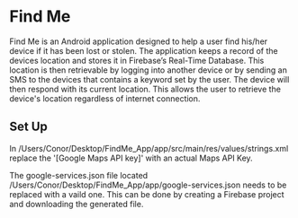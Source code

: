 # Find Me
Find Me is an Android application designed to help a user find his/her device if it has been lost or stolen. The application keeps a record of the devices location and stores it in Firebase’s Real-Time Database. This location is then retrievable by logging into another device or by sending an SMS to the devices that contains a keyword set by the user. The device will then respond with its current location. This allows the user to retrieve the device's location regardless of internet connection.

## Set Up

In /Users/Conor/Desktop/FindMe_App/app/src/main/res/values/strings.xml replace the '[Google Maps API key]' with an actual Maps API Key.


The google-services.json file located /Users/Conor/Desktop/FindMe_App/app/google-services.json needs to be replaced with a vaild one. This can be done by creating a Firebase project and downloading the generated file.
